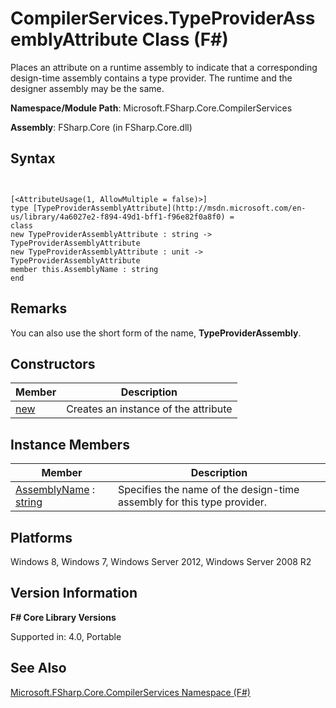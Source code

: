# CompilerServices.TypeProviderAssemblyAttribute Class (F#)

Places an attribute on a runtime assembly to indicate that a corresponding design-time assembly contains a type provider. The runtime and the designer assembly may be the same.

**Namespace/Module Path**: Microsoft.FSharp.Core.CompilerServices

**Assembly**: FSharp.Core (in FSharp.Core.dll)


## Syntax


```


[<AttributeUsage(1, AllowMultiple = false)>]
type [TypeProviderAssemblyAttribute](http://msdn.microsoft.com/en-us/library/4a6027e2-f894-49d1-bff1-f96e82f0a8f0) =
class
new TypeProviderAssemblyAttribute : string -> TypeProviderAssemblyAttribute
new TypeProviderAssemblyAttribute : unit -> TypeProviderAssemblyAttribute
member this.AssemblyName : string
end

```



## Remarks
You can also use the short form of the name, **TypeProviderAssembly**.


## Constructors


|Member|Description|
|------|-----------|
|[new](http://msdn.microsoft.com/en-us/library/ae7daf6f-4c71-4032-9046-ffceeb8f408a)|Creates an instance of the attribute|

## Instance Members


|Member|Description|
|------|-----------|
|[AssemblyName](http://msdn.microsoft.com/en-us/library/0a6c14d2-8566-4796-9f96-a8d6dc541016) : [string](http://msdn.microsoft.com/en-us/library/12b97856-ec80-4f70-a018-afb0753f755a)|Specifies the name of the design-time assembly for this type provider.|

## Platforms
Windows 8, Windows 7, Windows Server 2012, Windows Server 2008 R2


## Version Information
**F# Core Library Versions**

Supported in: 4.0, Portable




## See Also
[Microsoft.FSharp.Core.CompilerServices Namespace &#40;F&#35;&#41;](Microsoft.FSharp.Core.CompilerServices-Namespace-%5BFSharp%5D.md)

